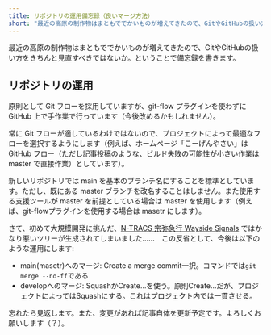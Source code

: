 ```yaml
---
title: リポジトリの運用備忘録（良いマージ方法）
short: "最近の高原の制作物はまともででかいものが増えてきたので、GitやGitHubの扱い方をきちんと見直すべきではないか。ということで備忘録を書きます。"
---
```


最近の高原の制作物はまともででかいものが増えてきたので、GitやGitHubの扱い方をきちんと見直すべきではないか。ということで備忘録を書きます。

## リポジトリの運用

原則として Git フローを採用していますが、git-flow プラグインを使わずに GitHub 上で手作業で行っています（今後改めるかもしれません）。

常に Git フローが適しているわけではないので、プロジェクトによって最適なフローを選択するようにします（例えば、ホームページ「こーげんやさい」は GitHub フロー（ただし記事投稿のような、ビルド失敗の可能性が小さい作業は master で直接作業）としています）。

新しいリポジトリでは main を基本のブランチ名にすることを標準としています。ただし、既にある master ブランチを改名することはしません。また使用する支援ツールが master を前提としている場合は master を使用します（例えば、git-flowプラグインを使用する場合は masetr にします）。

さて、初めて大規模開発に挑んだ、[N-TRACS 宗弥急行 Wayside Signals](https://github.com/nona-takahara/n-tracs-soya-express) ではかなり悪いツリーが生成されてしまいました……　この反省として、今後は以下のような運用にします:

- main(masetr)へのマージ: Create a merge commit一択。コマンドでは`git merge --no-ff`である
- developへのマージ: SquashかCreate...を使う。原則Create...だが、プロジェクトによってはSquashにする。これはプロジェクト内では一貫させる。

忘れたら見返します。また、変更があれば記事自体を更新予定です。よろしくお願いします（？）。
